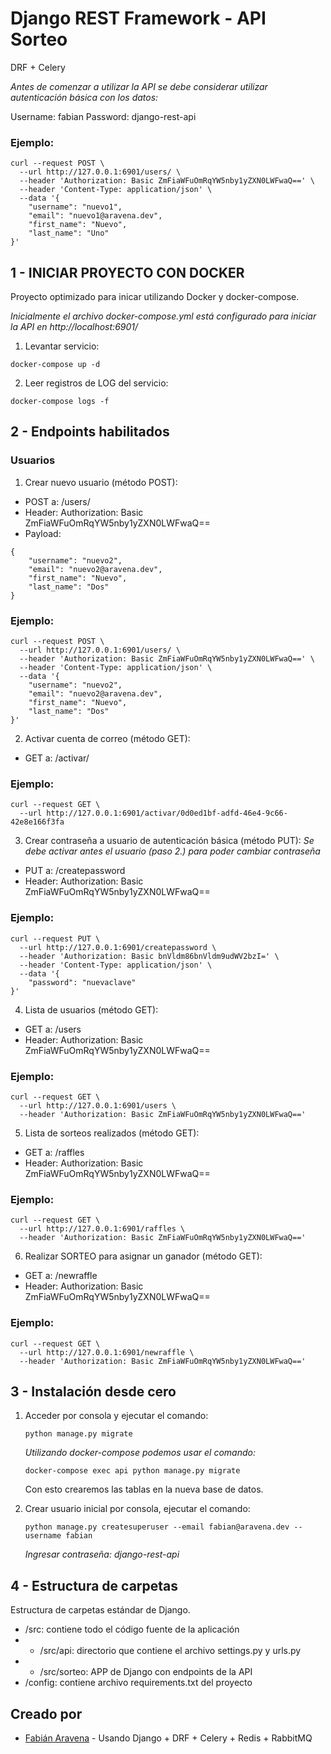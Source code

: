 # Django REST Framework - API Sorteo

DRF + Celery

_Antes de comenzar a utilizar la API se debe considerar utilizar autenticación básica con los datos:_

Username: fabian
Password: django-rest-api

### Ejemplo:

```
curl --request POST \
  --url http://127.0.0.1:6901/users/ \
  --header 'Authorization: Basic ZmFiaWFuOmRqYW5nby1yZXN0LWFwaQ==' \
  --header 'Content-Type: application/json' \
  --data '{
	"username": "nuevo1",
	"email": "nuevo1@aravena.dev",
	"first_name": "Nuevo",
	"last_name": "Uno"
}'
```


## 1 - INICIAR PROYECTO CON DOCKER
Proyecto optimizado para inicar utilizando Docker y docker-compose.

_Inicialmente el archivo docker-compose.yml está configurado para iniciar la API en http://localhost:6901/_

1. Levantar servicio:

```
docker-compose up -d
```

2. Leer registros de LOG del servicio:

```
docker-compose logs -f
```


## 2 - Endpoints habilitados

### Usuarios

1. Crear nuevo usuario (método POST):
- POST a: /users/
- Header: Authorization: Basic ZmFiaWFuOmRqYW5nby1yZXN0LWFwaQ==
- Payload:
```
{
	"username": "nuevo2",
	"email": "nuevo2@aravena.dev",
	"first_name": "Nuevo",
	"last_name": "Dos"
}
```

### Ejemplo:

```
curl --request POST \
  --url http://127.0.0.1:6901/users/ \
  --header 'Authorization: Basic ZmFiaWFuOmRqYW5nby1yZXN0LWFwaQ==' \
  --header 'Content-Type: application/json' \
  --data '{
	"username": "nuevo2",
	"email": "nuevo2@aravena.dev",
	"first_name": "Nuevo",
	"last_name": "Dos"
}'
```


2. Activar cuenta de correo (método GET):
- GET a: /activar/<token>

### Ejemplo:

```
curl --request GET \
  --url http://127.0.0.1:6901/activar/0d0ed1bf-adfd-46e4-9c66-42e8e166f3fa
```


3. Crear contraseña a usuario de autenticación básica (método PUT):
_Se debe activar antes el usuario (paso 2.) para poder cambiar contraseña_
- PUT a: /createpassword
- Header: Authorization: Basic ZmFiaWFuOmRqYW5nby1yZXN0LWFwaQ==

### Ejemplo:

```
curl --request PUT \
  --url http://127.0.0.1:6901/createpassword \
  --header 'Authorization: Basic bnVldm86bnVldm9udWV2bzI=' \
  --header 'Content-Type: application/json' \
  --data '{
	"password": "nuevaclave"
}'
```


4. Lista de usuarios (método GET):
- GET a: /users
- Header: Authorization: Basic ZmFiaWFuOmRqYW5nby1yZXN0LWFwaQ==

### Ejemplo:

```
curl --request GET \
  --url http://127.0.0.1:6901/users \
  --header 'Authorization: Basic ZmFiaWFuOmRqYW5nby1yZXN0LWFwaQ=='
```



5. Lista de sorteos realizados (método GET):
- GET a: /raffles
- Header: Authorization: Basic ZmFiaWFuOmRqYW5nby1yZXN0LWFwaQ==

### Ejemplo:

```
curl --request GET \
  --url http://127.0.0.1:6901/raffles \
  --header 'Authorization: Basic ZmFiaWFuOmRqYW5nby1yZXN0LWFwaQ=='
```


6. Realizar SORTEO para asignar un ganador (método GET):
- GET a: /newraffle
- Header: Authorization: Basic ZmFiaWFuOmRqYW5nby1yZXN0LWFwaQ==

### Ejemplo:

```
curl --request GET \
  --url http://127.0.0.1:6901/newraffle \
  --header 'Authorization: Basic ZmFiaWFuOmRqYW5nby1yZXN0LWFwaQ=='
```



## 3 - Instalación desde cero

1. Acceder por consola y ejecutar el comando:
    ```
    python manage.py migrate
    ```

    _Utilizando docker-compose podemos usar el comando:_
    ```
    docker-compose exec api python manage.py migrate
    ```

    Con esto crearemos las tablas en la nueva base de datos.

2. Crear usuario inicial por consola, ejecutar el comando:
    ```
    python manage.py createsuperuser --email fabian@aravena.dev --username fabian
    ```
    _Ingresar contraseña: django-rest-api_



## 4 - Estructura de carpetas

Estructura de carpetas estándar de Django.

* /src: contiene todo el código fuente de la aplicación
* * /src/api: directorio que contiene el archivo settings.py y urls.py
* * /src/sorteo: APP de Django con endpoints de la API
* /config: contiene archivo requirements.txt del proyecto



## Creado por

* [Fabián Aravena](mailto://fabian@aravena.dev) - Usando Django + DRF + Celery + Redis + RabbitMQ
